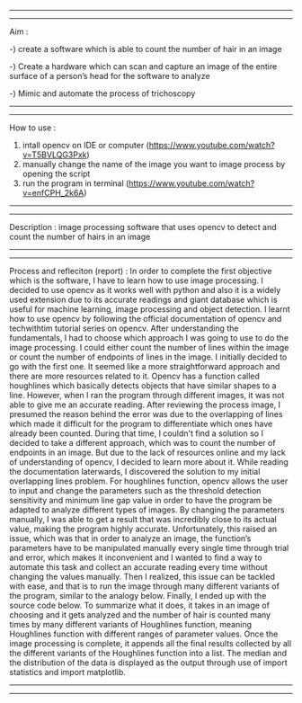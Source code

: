 ----------------------------------------------------------------------------------------------------------------------------------------------------------
----------------------------------------------------------------------------------------------------------------------------------------------------------
Aim : 

-) create a software which is able to count the number of hair in an image

-) Create a hardware which can scan and capture an image of the entire surface of a person’s head for the software to analyze

-) Mimic and automate the process of trichoscopy

----------------------------------------------------------------------------------------------------------------------------------------------------------
----------------------------------------------------------------------------------------------------------------------------------------------------------
How to use : 
1. intall opencv on IDE or computer      (https://www.youtube.com/watch?v=T5BVLQG3Pxk)
2. manually change the name of the image you want to image process by opening the script
3. run the program in terminal      (https://www.youtube.com/watch?v=enfCPH_2k6A)

----------------------------------------------------------------------------------------------------------------------------------------------------------
----------------------------------------------------------------------------------------------------------------------------------------------------------
Description : 
image processing software that uses opencv to detect and count the number of hairs in an image

----------------------------------------------------------------------------------------------------------------------------------------------------------
----------------------------------------------------------------------------------------------------------------------------------------------------------
Process and refleciton (report) : 
In order to complete the first objective which is the software, I have to learn how to use image processing. I decided to use opencv as it works well with python and also it is a widely used extension due to its accurate readings and giant database which is useful for machine learning, image processing and object detection.
I learnt how to use opencv by following the official documentation of opencv and techwithtim tutorial series on opencv. After understanding the fundamentals, I had to choose which approach I was going to use to do the image processing. I could either count the number of lines within the image or count the number of endpoints of lines in the image. I initially decided to go with the first one. It seemed like a more straightforward approach and there are more resources related to it. Opencv has a function called houghlines which basically detects objects that have similar shapes to a line. However, when I ran the program through different images, it was not able to give me an accurate reading. After reviewing the process image, I presumed the reason behind the error was due to the overlapping of lines which made it difficult for the program to differentiate which ones have already been counted. 
During that time, I couldn't find a solution so I decided to take a different approach, which was to count the number of endpoints in an image. But due to the lack of resources online and my lack of understanding of opencv, I decided to learn more about it.
While reading the documentation laterwards, I discovered the solution to my initial overlapping lines problem. For houghlines function, opencv allows the user to input and change the parameters such as the threshold detection sensitivity and minimum line gap value in order to have the program be adapted to analyze different types of images. By changing the parameters manually, I was able to get a result that was incredibly close to its actual value, making the program highly accurate.
Unfortunately, this raised an issue, which was that in order to analyze an image, the function’s parameters have to be manipulated manually every single time through trial and error, which makes it inconvenient and I wanted to find a way to automate this task and collect an accurate reading every time without changing the values manually. Then I realized, this issue can be tackled with ease, and that is to run the image through many different variants of the program, similar to the analogy below.
Finally, I ended up with the source code below. To summarize what it does, it takes in an image of choosing and it gets analyzed and the number of hair is counted many times by many different variants of Houghlines function, meaning Houghlines function with different ranges of parameter values. Once the image processing is complete, it appends all the final results collected by all the different variants of the Houghlines function into a list. The median and the distribution of the data is displayed as the output through use of import statistics and import matplotlib.

----------------------------------------------------------------------------------------------------------------------------------------------------------
----------------------------------------------------------------------------------------------------------------------------------------------------------
